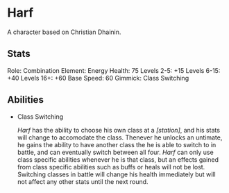 Harf
====

A character based on Christian Dhainin.

Stats
-----

Role: Combination
Element: Energy
Health: 75
  Levels 2-5: +15
  Levels 6-15: +40
  Levels 16+: +60
Base Speed: 60
Gimmick: Class Switching

Abilities
---------

* Class Switching

    *Harf* has the ability to choose his own class at a _[station]_, and his
    stats will change to accomodate the class. Thenever he unlocks an
    untimate, he gains the ability to have another class the he is able to
    switch to in battle, and can eventually switch between all four. *Harf* can
    only use class specific abilities whenever he is that class, but an
    effects gained from class specific abilities such as buffs or heals will
    not be lost. Switching classes in battle will change his health immediately
    but will not affect any other stats until the next round.


